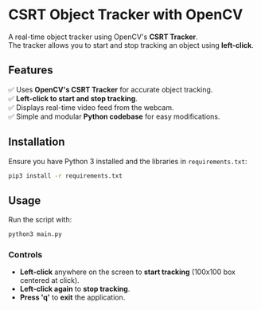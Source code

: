 # CSRT Object Tracker with OpenCV

A real-time object tracker using OpenCV's **CSRT Tracker**.  
The tracker allows you to start and stop tracking an object using **left-click**.

## Features
✅ Uses **OpenCV's CSRT Tracker** for accurate object tracking.  
✅ **Left-click to start and stop tracking**.  
✅ Displays real-time video feed from the webcam.  
✅ Simple and modular **Python codebase** for easy modifications.  

## Installation

Ensure you have Python 3 installed and the libraries in `requirements.txt`:

```sh
pip3 install -r requirements.txt
```

## Usage

Run the script with:

```sh
python3 main.py
```

### **Controls**
- **Left-click** anywhere on the screen to **start tracking** (100x100 box centered at click).
- **Left-click again** to **stop tracking**.
- **Press 'q'** to **exit** the application.